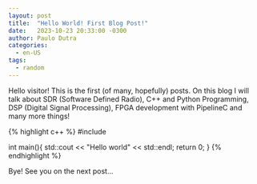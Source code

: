 ```yaml
---
layout: post
title:  "Hello World! First Blog Post!"
date:   2023-10-23 20:33:00 -0300
author: Paulo Dutra
categories:
  - en-US
tags:
  - random
---
```

Hello visitor! This is the first (of many, hopefully) posts. On this blog I will talk about SDR (Software Defined Radio), C++ and Python Programming, DSP (Digital Signal Processing), FPGA development with PipelineC and many more things!

{% highlight c++ %}
#include <iostream>

int main(){
  std::cout << "Hello world" << std::endl;
  return 0;
}
{% endhighlight %}

Bye! See you on the next post...
